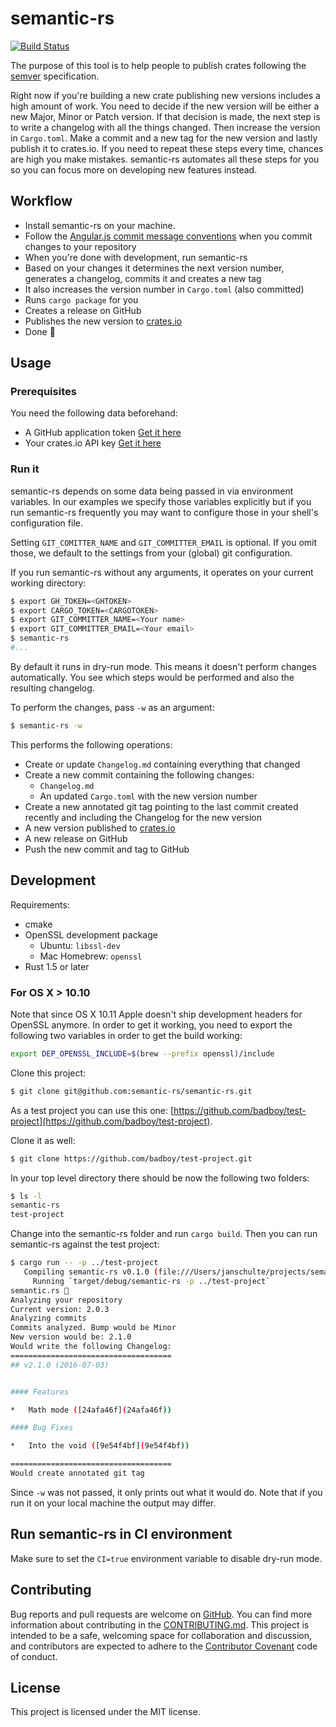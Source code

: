 # semantic-rs

[![Build Status](https://travis-ci.org/semantic-rs/semantic-rs.svg?branch=master)](https://travis-ci.org/semantic-rs/semantic-rs)

The purpose of this tool is to help people to publish crates following the [semver](http://semver.org/) specification.

Right now if you're building a new crate publishing new versions includes a high amount of work. You need to decide if the new version will be either a new Major, Minor or Patch version. If that decision is made, the next step is to write a changelog with all the things changed. Then increase the version in `Cargo.toml`. Make a commit and a new tag for the new version and lastly publish it to crates.io.
If you need to repeat these steps every time, chances are high you make mistakes.
semantic-rs automates all these steps for you so you can focus more on developing new features instead.

## Workflow

- Install semantic-rs on your machine.
- Follow the [Angular.js commit message conventions](https://docs.google.com/document/d/1QrDFcIiPjSLDn3EL15IJygNPiHORgU1_OOAqWjiDU5Y/edit?pref=2&pli=1) when you commit changes to your repository
- When you're done with development, run semantic-rs
- Based on your changes it determines the next version number, generates a changelog, commits it and creates a new tag
- It also increases the version number in `Cargo.toml` (also committed)
- Runs `cargo package` for you
- Creates a release on GitHub
- Publishes the new version to [crates.io](crates.io)
- Done 🚀

## Usage

### Prerequisites

You need the following data beforehand:

- A GitHub application token [Get it here](https://github.com/settings/tokens/new)
- Your crates.io API key [Get it here](https://crates.io/me)

### Run it

semantic-rs depends on some data being passed in via environment variables. In our examples we specify those variables explicitly but if you run semantic-rs frequently you may want to configure those in your shell's configuration file.

Setting `GIT_COMITTER_NAME` and `GIT_COMMITTER_EMAIL` is optional. If you omit those, we default to the settings from your (global) git configuration.

If you run semantic-rs without any arguments, it operates on your current working directory:

```bash
$ export GH_TOKEN=<GHTOKEN>
$ export CARGO_TOKEN=<CARGOTOKEN>
$ export GIT_COMMITTER_NAME=<Your name>
$ export GIT_COMMITTER_EMAIL=<Your email>
$ semantic-rs
#...
```

By default it runs in dry-run mode. This means it doesn't perform changes automatically. You see which steps would be performed and also the resulting changelog.

To perform the changes, pass `-w` as an argument:

```bash
$ semantic-rs -w
```
This performs the following operations:
- Create or update `Changelog.md` containing everything that changed
- Create a new commit containing the following changes:
  - `Changelog.md`
  - An updated `Cargo.toml` with the new version number
- Create a new annotated git tag pointing to the last commit created recently and including the Changelog for the new version
- A new version published to [crates.io](crates.io)
- A new release on GitHub
- Push the new commit and tag to GitHub

## Development

Requirements:
- cmake
- OpenSSL development package
  - Ubuntu: `libssl-dev`
  - Mac Homebrew: `openssl`
- Rust 1.5 or later

### For OS X > 10.10

Note that since OS X 10.11 Apple doesn't ship development headers for OpenSSL anymore. In order to get it working, you need to export the following two variables in order to get the build working:

```bash
export DEP_OPENSSL_INCLUDE=$(brew --prefix openssl)/include
```

Clone this project:

```bash
$ git clone git@github.com:semantic-rs/semantic-rs.git
```

As a test project you can use this one: [https://github.com/badboy/test-project](https://github.com/badboy/test-project).

Clone it as well:

```bash
$ git clone https://github.com/badboy/test-project.git
```

In your top level directory there should be now the following two folders:

```bash
$ ls -l
semantic-rs
test-project
```

Change into the semantic-rs folder and run `cargo build`.
Then you can run semantic-rs against the test project:

```bash
$ cargo run -- -p ../test-project
   Compiling semantic-rs v0.1.0 (file:///Users/janschulte/projects/semantic-rs/semantic-rs)
     Running `target/debug/semantic-rs -p ../test-project`
semantic.rs 🚀
Analyzing your repository
Current version: 2.0.3
Analyzing commits
Commits analyzed. Bump would be Minor
New version would be: 2.1.0
Would write the following Changelog:
====================================
## v2.1.0 (2016-07-03)


#### Features

*   Math mode ([24afa46f](24afa46f))

#### Bug Fixes

*   Into the void ([9e54f4bf](9e54f4bf))

====================================
Would create annotated git tag
```

Since `-w` was not passed, it only prints out what it would do. Note that if you run it on your local machine the output may differ.

## Run semantic-rs in CI environment

Make sure to set the `CI=true` environment variable to disable dry-run mode.

## Contributing

Bug reports and pull requests are welcome on [GitHub](https://github.com/semantic-rs/semantic-rs).
You can find more information about contributing in the [CONTRIBUTING.md](https://github.com/semantic-rs/semantic-rs/blob/master/CONTRIBUTING.md).
This project is intended to be a safe, welcoming space for collaboration and discussion, and contributors are expected to adhere to the [Contributor Covenant](http://contributor-covenant.org/version/1/3/0/) code of conduct.

## License

This project is licensed under the MIT license.
